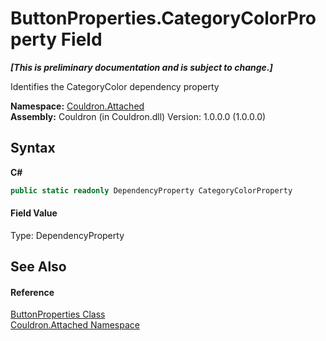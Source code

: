 # ButtonProperties.CategoryColorProperty Field
 _**\[This is preliminary documentation and is subject to change.\]**_

Identifies the CategoryColor&nbsp;dependency property

**Namespace:**&nbsp;<a href="N_Couldron_Attached">Couldron.Attached</a><br />**Assembly:**&nbsp;Couldron (in Couldron.dll) Version: 1.0.0.0 (1.0.0.0)

## Syntax

**C#**<br />
``` C#
public static readonly DependencyProperty CategoryColorProperty
```


#### Field Value
Type: DependencyProperty

## See Also


#### Reference
<a href="T_Couldron_Attached_ButtonProperties">ButtonProperties Class</a><br /><a href="N_Couldron_Attached">Couldron.Attached Namespace</a><br />
